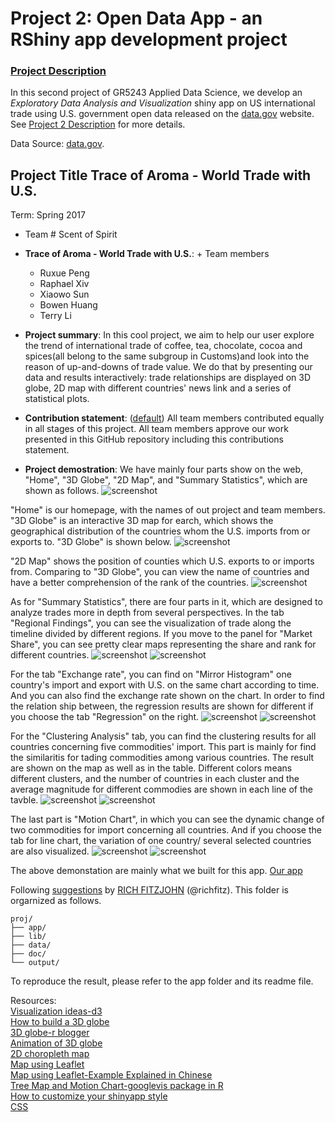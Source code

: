 # Project 2: Open Data App - an RShiny app development project

### [Project Description](doc/project2_desc.md)


In this second project of GR5243 Applied Data Science, we develop an *Exploratory Data Analysis and Visualization* shiny app on US international trade using U.S. government open data released on the [data.gov](https://data.gov/) website. See [Project 2 Description](project2_desc.md) for more details.  

Data Source: [data.gov](http://www.census.gov/foreign-trade/statistics/country/sitc/index.html).

## Project Title Trace of Aroma - World Trade with U.S.
Term: Spring 2017

+ Team # Scent of Spirit
+ **Trace of Aroma - World Trade with U.S.**: + Team members
	+ Ruxue Peng
	+ Raphael Xiv
	+ Xiaowo Sun
	+ Bowen Huang
	+ Terry Li

+ **Project summary**: In this cool project, we aim to help our user explore the trend of international trade of coffee, tea, chocolate, cocoa and spices(all belong to the same subgroup in Customs)and look into the reason of up-and-downs of trade value. We do that by presenting our data and results interactively: trade relationships are displayed on 3D globe, 2D map with different countries' news link and a series of statistical plots. 

+ **Contribution statement**: ([default](doc/a_note_on_contributions.md)) All team members contributed equally in all stages of this project. All team members approve our work presented in this GitHub repository including this contributions statement. 

+ **Project demostration**: 
We have mainly four parts show on the web, "Home", "3D Globe", "2D Map", and "Summary Statistics", which are shown as follows. 
![screenshot](https://cloud.githubusercontent.com/assets/25423915/23311757/3246d4a4-fa85-11e6-99f6-dbfb9519b6d5.png)

"Home" is our homepage, with the names of out project and team members. "3D Globe" is an interactive 3D map for earch, which shows the geographical distribution of the countries whom the U.S. imports from or exports to. "3D Globe" is shown below.
![screenshot](https://cloud.githubusercontent.com/assets/25423915/23311771/46c380bc-fa85-11e6-879a-5236c3ecbc0c.png)

"2D Map" shows the position of counties which U.S. exports to or imports from. Comparing to "3D Globe", you can view the name of countries and have a better comprehension of the rank of the countries.
![screenshot](https://cloud.githubusercontent.com/assets/25423915/23311785/51c62f28-fa85-11e6-9931-b595a4ac56a3.png)

As for "Summary Statistics", there are four parts in it, which are designed to analyze trades more in depth from several perspectives. In the tab "Regional Findings", you can see the visualization of trade along the timeline divided by different regions. If you move to the panel for "Market Share", you can see pretty clear maps representing the share and rank for different countries.
![screenshot](https://cloud.githubusercontent.com/assets/25423915/23311796/5b65f3ba-fa85-11e6-82ca-e30b3538ae22.png)
![screenshot](https://cloud.githubusercontent.com/assets/25423915/23311812/67406436-fa85-11e6-81e4-f4e3ffe3278d.png)

For the tab "Exchange rate", you can find on "Mirror Histogram" one country's import and export with U.S. on the same chart according to time. And you can also find the exchange rate shown on the chart. In order to find the relation ship between, the regression results are shown for different if you choose the tab "Regression" on the right.
![screenshot](https://cloud.githubusercontent.com/assets/25423915/23313482/e72b7b4e-fa8b-11e6-9580-b7d665e56953.png)
![screenshot](https://cloud.githubusercontent.com/assets/25423915/23311853/8c02345c-fa85-11e6-86bd-3a06cb1e2ab2.png)

For the "Clustering Analysis" tab, you can find the clustering results for all countries concerning five commodities' import. This part is mainly for find the similaritis for tading commodities among various countries. The result are shown on the map as well as in the table. Different colors means different clusters, and the number of countries in each cluster and the average magnitude for different commodies are shown in each line of the tavble.
![screenshot](https://cloud.githubusercontent.com/assets/25423915/23311861/941aeb7a-fa85-11e6-861e-e0022c413754.png)
![screenshot](https://cloud.githubusercontent.com/assets/25423915/23311874/9dc5d950-fa85-11e6-9bf8-49d15465086a.png)

The last part is "Motion Chart", in which you can see the dynamic change of two commodities for import concerning all countries. And if you choose the tab for line chart, the variation of one country/ several selected countries are also visualized.
![screenshot](https://cloud.githubusercontent.com/assets/25423915/23311904/b9574e38-fa85-11e6-8dad-18ca1ff49cda.png)
![screenshot](https://cloud.githubusercontent.com/assets/25423915/23311918/c13cf706-fa85-11e6-991d-842728323d21.png)

The above demonstation are mainly what we built for this app. 
[Our app](https://prayerest.shinyapps.io/ShinyApp-Proj2/)

Following [suggestions](http://nicercode.github.io/blog/2013-04-05-projects/) by [RICH FITZJOHN](http://nicercode.github.io/about/#Team) (@richfitz). This folder is orgarnized as follows.

```
proj/
├── app/
├── lib/
├── data/
├── doc/
└── output/
```

To reproduce the result, please refer to the app folder and its readme file.

Resources:  
[Visualization ideas-d3](https://d3js.org/)  
[How to build a 3D globe](https://rpubs.com/aagarwal29/r3dglobe)  
[3D globe-r blogger](https://www.r-bloggers.com/animate-maps-with-mapmate-r-package-for-map-and-globe-based-still-image-sequences/)  
[Animation of 3D globe](http://leonawicz.github.io/gc_animation_example/app_traffic_example.html)  
[2D choropleth map](https://cran.r-project.org/web/packages/rworldmap/rworldmap.pdf)  
[Map using Leaflet](https://rstudio.github.io/leaflet/basemaps.html)  
[Map using Leaflet-Example Explained in Chinese](http://blog.csdn.net/allenlu2008/article/details/52865163)  
[Tree Map and Motion Chart-googlevis package in R](https://cran.r-project.org/web/packages/googleVis/vignettes/googleVis_examples.html)  
[How to customize your shinyapp style](https://www.w3schools.com/css/css_background.asp)  
[CSS](http://shiny.rstudio.com/articles/css.html)  



